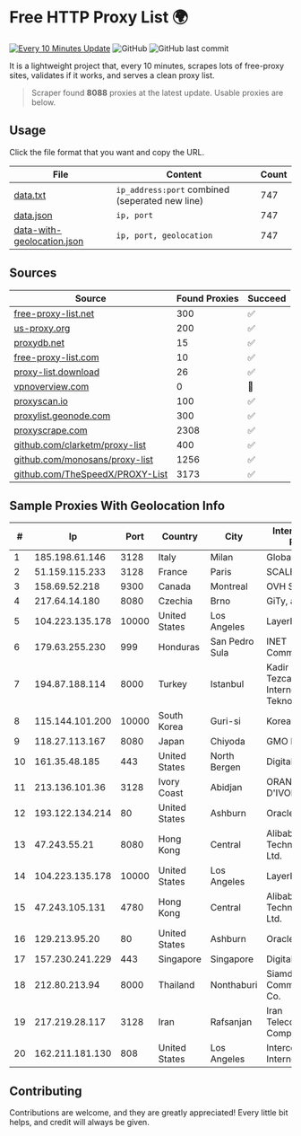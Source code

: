 
# Free HTTP Proxy List 🌍

[![Every 10 Minutes Update](https://github.com/mertguvencli/http-proxy-list/actions/workflows/main.yml/badge.svg?branch=main)](https://github.com/mertguvencli/http-proxy-list/actions/workflows/main.yml)
![GitHub](https://img.shields.io/github/license/mertguvencli/http-proxy-list)
![GitHub last commit](https://img.shields.io/github/last-commit/mertguvencli/http-proxy-list)

It is a lightweight project that, every 10 minutes, scrapes lots of free-proxy sites, validates if it works, and serves a clean proxy list.


> Scraper found **8088** proxies at the latest update. Usable proxies are below.

## Usage

Click the file format that you want and copy the URL.


|File|Content|Count|
|----|-------|-----|
|[data.txt](https://raw.githubusercontent.com/mertguvencli/http-proxy-list/main/proxy-list/data.txt)|`ip_address:port` combined (seperated new line)|747|
|[data.json](https://raw.githubusercontent.com/mertguvencli/http-proxy-list/main/proxy-list/data.json)|`ip, port`|747|
|[data-with-geolocation.json](https://raw.githubusercontent.com/mertguvencli/http-proxy-list/main/proxy-list/data-with-geolocation.json)|`ip, port, geolocation`|747|

## Sources

|Source|Found Proxies|Succeed|
|------|-------------|-------|
|[free-proxy-list.net](https://free-proxy-list.net)|300|✅|
|[us-proxy.org](https://www.us-proxy.org)|200|✅|
|[proxydb.net](http://proxydb.net)|15|✅|
|[free-proxy-list.com](https://free-proxy-list.com/?page=&port=&type%5B%5D=http&type%5B%5D=https&up_time=0&search=Search)|10|✅|
|[proxy-list.download](https://www.proxy-list.download/HTTP)|26|✅|
|[vpnoverview.com](https://vpnoverview.com/privacy/anonymous-browsing/free-proxy-servers)|0|🚫|
|[proxyscan.io](https://www.proxyscan.io)|100|✅|
|[proxylist.geonode.com](https://proxylist.geonode.com/api/proxy-list?limit=300&page=1&sort_by=lastChecked&sort_type=desc&protocols=http,https)|300|✅|
|[proxyscrape.com](https://api.proxyscrape.com/v2/?request=displayproxies&protocol=http&timeout=10000&country=all&ssl=all&anonymity=all)|2308|✅|
|[github.com/clarketm/proxy-list](https://raw.githubusercontent.com/clarketm/proxy-list/master/proxy-list-raw.txt)|400|✅|
|[github.com/monosans/proxy-list](https://raw.githubusercontent.com/monosans/proxy-list/main/proxies/http.txt)|1256|✅|
|[github.com/TheSpeedX/PROXY-List](https://raw.githubusercontent.com/TheSpeedX/PROXY-List/master/http.txt)|3173|✅|


## Sample Proxies With Geolocation Info

|#|Ip|Port|Country|City|Internet Service Provider|
|-|--|----|-------|----|-------------------------|
|1|185.198.61.146|3128|Italy|Milan|Global Router LLC|
|2|51.159.115.233|3128|France|Paris|SCALEWAY|
|3|158.69.52.218|9300|Canada|Montreal|OVH SAS|
|4|217.64.14.180|8080|Czechia|Brno|GiTy, a.s.|
|5|104.223.135.178|10000|United States|Los Angeles|LayerHost|
|6|179.63.255.230|999|Honduras|San Pedro Sula|INET Communication|
|7|194.87.188.114|8000|Turkey|Istanbul|Kadir Huseyin Tezcan Nosspeed Internet Teknolojileri|
|8|115.144.101.200|10000|South Korea|Guri-si|Korea Telecom|
|9|118.27.113.167|8080|Japan|Chiyoda|GMO Internet, Inc.|
|10|161.35.48.185|443|United States|North Bergen|DigitalOcean, LLC|
|11|213.136.101.36|3128|Ivory Coast|Abidjan|ORANGE COTE D'IVOIRE|
|12|193.122.134.214|80|United States|Ashburn|Oracle Corporation|
|13|47.243.55.21|8080|Hong Kong|Central|Alibaba (US) Technology Co., Ltd.|
|14|104.223.135.178|10000|United States|Los Angeles|LayerHost|
|15|47.243.105.131|4780|Hong Kong|Central|Alibaba (US) Technology Co., Ltd.|
|16|129.213.95.20|80|United States|Ashburn|Oracle Corporation|
|17|157.230.241.229|443|Singapore|Singapore|DigitalOcean, LLC|
|18|212.80.213.94|8000|Thailand|Nonthaburi|Siamdata Communication Co.|
|19|217.219.28.117|3128|Iran|Rafsanjan|Iran Telecommunication Company PJS|
|20|162.211.181.130|808|United States|Los Angeles|Intercontinental Internet Data Corp|



## Contributing

Contributions are welcome, and they are greatly appreciated! Every
little bit helps, and credit will always be given.

